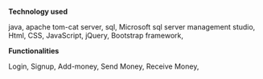 **Technology used**

java,
apache tom-cat server,
sql,
Microsoft sql server management studio,
Html, CSS,
JavaScript,
jQuery,
Bootstrap framework,


**Functionalities**

Login,
Signup,
Add-money,
Send Money,
Receive Money,

